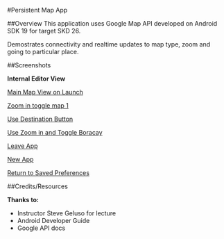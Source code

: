 #Persistent Map App

##Overview
This application uses Google Map API developed on Android SDK 19 for target SKD 26.

Demostrates connectivity and realtime updates to map type, zoom and going to particular place. 

##Screenshots

**Internal Editor View**

[Main Map View on Launch](//Users/sooz/codefellows/401Java/Labs/36-persistant-map-app/screenshots/launch_view.tiff)

[Zoom in toggle map 1](/Users/sooz/codefellows/401Java/Labs/36-persistant-map-app/screenshots/zoomin_togglemap_1.png)

[Use Destination Button](/Users/sooz/codefellows/401Java/Labs/36-persistant-map-app/screenshots/use_boracay_button.png)

[Use Zoom in and Toggle Boracay](/Users/sooz/codefellows/401Java/Labs/36-persistant-map-app/screenshots/zoomin_toggle_boracay2.tiff)

[Leave App](/Users/sooz/codefellows/401Java/Labs/36-persistant-map-app/screenshots/leave_app_1.tiff)

[New App](/Users/sooz/codefellows/401Java/Labs/36-persistant-map-app/screenshots/new_app_2.tiff)

[Return to Saved Preferences](/Users/sooz/codefellows/401Java/Labs/36-persistant-map-app/screenshots/return_to_app_saved_pref_show.tiff)


##Credits/Resources

__Thanks to:__

- Instructor Steve Geluso for lecture
- Android Developer Guide
- Google API docs